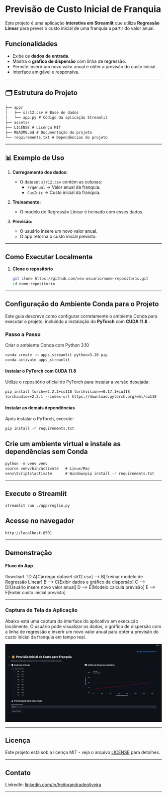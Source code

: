# Previsão de Custo Inicial de Franquia

Este projeto é uma aplicação **interativa em Streamlit** que utiliza **Regressão Linear** para prever o custo inicial de uma franquia a partir do valor anual.

## Funcionalidades

- Exibe os **dados de entrada**.
- Mostra o **gráfico de dispersão** com linha de regressão.
- Permite inserir um novo valor anual e obter a previsão do custo inicial.
- Interface amigável e responsiva.

---

## 🗂 Estrutura do Projeto

```
├── app/
│   ├── slr12.csv # Base de dados
│   └── app.py # Código da aplicação Streamlit
├── assets/
├── LICENSE # Licença MIT
├── README.md # Documentação do projeto
└── requirements.txt # Dependências do projeto

```

---

## 📊 Exemplo de Uso

1. **Carregamento dos dados:**

   - O dataset `slr12.csv` contém as colunas:
     - `FrqAnual` → Valor anual da franquia.
     - `CusInic` → Custo inicial da franquia.

2. **Treinamento:**

   - O modelo de Regressão Linear é treinado com esses dados.

3. **Previsão:**

   - O usuário insere um novo valor anual.
   - O app retorna o custo inicial previsto.

---

## Como Executar Localmente

1. **Clone o repositório**
   ```bash
   git clone https://github.com/seu-usuario/nome-repositorio.git
   cd nome-repositorio
   ```

---

## Configuração do Ambiente Conda para o Projeto

Este guia descreve como configurar corretamente o ambiente Conda para executar o projeto, incluindo a instalação do **PyTorch** com **CUDA 11.8** .

### Passo a Passo

Criar o ambiente Conda com Python 3.10

```
conda create -n apps_streamlit python=3.10 pip
conda activate apps_streamlit
```

#### Instalar o PyTorch com CUDA 11.8

Utilize o repositório oficial do PyTorch para instalar a versão desejada:

```
pip install torch==2.2.1+cu118 torchvision==0.17.1+cu118 torchaudio==2.2.1 --index-url https://download.pytorch.org/whl/cu118
```

#### Instalar as demais dependências

Após instalar o PyTorch, execute:

```
pip install -r requirements.txt
```

## Crie um ambiente virtual e instale as dependências sem Conda

```
python -m venv venv
source venv/bin/activate   # Linux/Mac
venv\Scripts\activate      # Windowspip install -r requirements.txt
```

---

## Execute o Streamlit

```
streamlit run ./app/reglin.py
```

## Acesse no navegador

```
http://localhost:8501
```

---

## Demonstração

#### Fluxo do App

flowchart TD
A[Carregar dataset slr12.csv] --> B[Treinar modelo de Regressão Linear]
B --> C[Exibir dados e gráfico de dispersão]
C --> D[Usuário insere novo valor anual]
D --> E[Modelo calcula previsão]
E --> F[Exibir custo inicial previsto]

---

### Captura de Tela da Aplicação

Abaixo está uma captura da interface do aplicativo em execução localmente.
O usuário pode visualizar os dados, o gráfico de dispersão com a linha de regressão e inserir um novo valor anual para obter a previsão do custo inicial da franquia em tempo real.

<img src="./assets/print_app.png" alt="Print Aplicação" width="650" heigth="700"/>

---

## Licença

Este projeto está sob a licença MIT - veja o arquivo [LICENSE](./LICENSE) para detalhes.

---

## Contato

LinkedIn: [linkedin.com/in/heitorandradeoliveira](https://linkedin.com/in/heitorandradeoliveira)

---
